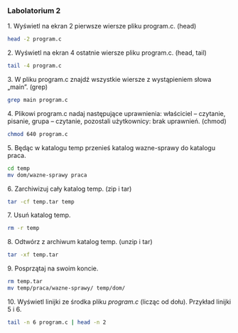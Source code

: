 ### Labolatorium 2

1\. Wyświetl na ekran 2 pierwsze wiersze pliku program.c. (head)
```bash
head -2 program.c
```
2\. Wyświetl na ekran 4 ostatnie wiersze pliku program.c. (head, tail)
```bash
tail -4 program.c
```
3\. W pliku program.c znajdź wszystkie wiersze z wystąpieniem słowa „main”. (grep)
```bash
grep main program.c
```

4\. Plikowi program.c nadaj następujące uprawnienia: właściciel – czytanie, pisanie, grupa – czytanie, pozostali użytkownicy: brak uprawnień. (chmod)
```bash
chmod 640 program.c
```

5\. Będąc w katalogu temp przenieś katalog wazne-sprawy do katalogu praca.
```bash
cd temp
mv dom/wazne-sprawy praca
```

6\. Zarchiwizuj cały katalog temp. (zip i tar)
```bash
tar -cf temp.tar temp
```

7\. Usuń katalog temp.
```bash
rm -r temp
```

8\. Odtwórz z archiwum katalog temp. (unzip i tar)
```bash
tar -xf temp.tar
```

9\. Posprzątaj na swoim koncie.
```bash
rm temp.tar
mv temp/praca/wazne-sprawy/ temp/dom/
```
10\. Wyświetl linijki ze środka pliku *program.c* (licząc od dołu). Przykład linijki 5 i 6.
```bash
tail -n 6 program.c | head -n 2
```
